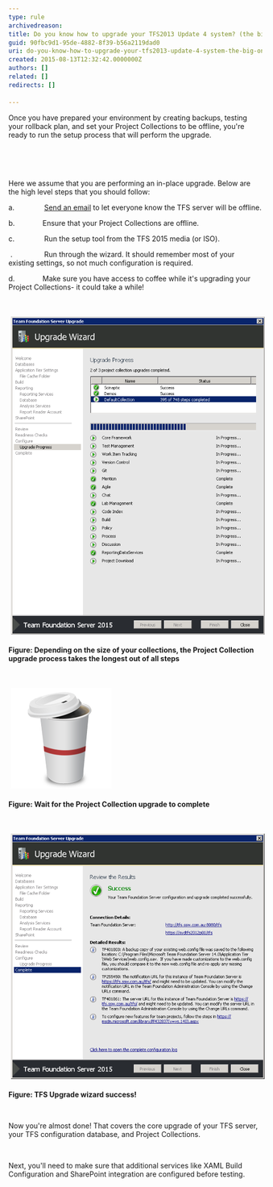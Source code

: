 ```yaml
---
type: rule
archivedreason: 
title: Do you know how to upgrade your TFS2013 Update 4 system? (the big one)
guid: 90fbc9d1-95de-4882-8f39-b56a2119dad0
uri: do-you-know-how-to-upgrade-your-tfs2013-update-4-system-the-big-one
created: 2015-08-13T12:32:42.0000000Z
authors: []
related: []
redirects: []

---
```



<p>Once you have prepared your environment by creating backups, testing your rollback plan, and set your Project Collections to be offline, you're ready to run the setup process that will perform the upgrade.</p><div><br></div>
<br><excerpt class='endintro'></excerpt><br>
<p>Here we assume that you are performing an in-place upgrade. Below are the high level steps that you should follow:</p><p>a.               <a href="http://www.ssw.com.au/SSW/Standards/Rules/RulesToBetterNetworks.aspx#rebootrestart">Send an email</a> to let everyone know the TFS server will be offline.</p><p>b.              Ensure that your Project Collections are offline.</p><p>c.               Run the setup tool from the TFS 2015 media (or ISO).</p><p> .                Run through the wizard. It should remember most of your existing settings, so not much configuration is required.</p><p>d.              Make sure you have access to coffee while it's upgrading your Project Collections- it could take a while!<br> </p><p><br></p><p><img src="depending size.png" alt="depending size.png" style="margin:5px;width:650px;" /><br></p><p><strong>Figure: Depending on the size of your collections, the Project Collection upgrade process takes the longest out of all steps</strong></p><p> </p><p><img src="coffee2.png" alt="coffee.png" style="margin:5px;" /><br></p><p><strong>Figure: Wait for the Project Collection upgrade to complete</strong></p><p><strong> </strong></p><p><strong><img src="success.png" alt="success.png" style="margin:5px;width:650px;" /><br></strong></p><p><strong>Figure: TFS Upgrade wizard success!</strong></p><p><strong> </strong></p><p>Now you're almost done! That covers the core upgrade of your TFS server, your TFS configuration database, and Project Collections.</p><p> </p><p>Next, you'll need to make sure that additional services like XAML Build Configuration and SharePoint integration are configured before testing.</p>


